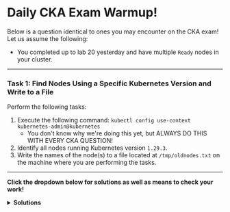 # Daily CKA Exam Warmup!
Below is a question identical to ones you may encounter on the CKA exam! Let us assume the following:
- You completed up to lab 20 yesterday and have multiple `Ready` nodes in your cluster.
---

### Task 1: Find Nodes Using a Specific Kubernetes Version and Write to a File

Perform the following tasks:

1. Execute the following command: `kubectl config use-context kubernetes-admin@kubernetes`
    - You don't know why we're doing this yet, but ALWAYS DO THIS WITH EVERY CKA QUESTION! 
0. Identify all nodes running Kubernetes version `1.29.3`.
0. Write the names of the node(s) to a file located at `/tmp/oldnodes.txt` on the machine where you are performing the tasks.

---

**Click the dropdown below for solutions as well as means to check your work!**

<details>
<summary><strong>Solutions</strong></summary>
To find the nodes running Kubernetes version `1.29.3` and write their names to a file, you can use the following commands:

1. First, list all nodes:

`kubectl get nodes`

```
NAME         STATUS   ROLES           AGE   VERSION
controller   Ready    control-plane   23h   v1.29.3
node-1       Ready    <none>          23h   v1.29.3
node-2       Ready    <none>          23h   v1.29.3
```

2. If you didn't upgrade the controller node yesterday, it should still be 1.28.6. Anyway, write the names of all three nodes to the file specifed!

`vim /tmp/oldnodes.txt`

```
controller
node-1
node-2
```

3. Verify the contents of `/tmp/oldnodes.txt` to ensure it contains the names of the nodes you identified:

`cat /tmp/oldnodes.txt`

</details>
